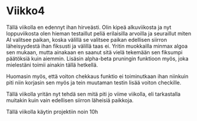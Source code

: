 # Viikko4

Tällä viikolla en edennyt ihan hirveästi. Olin kipeä alkuviikosta ja nyt loppuviikosta olen hieman testaillut peliä erilaisilla arvoilla ja seuraillut miten AI valitsee paikan, koska välillä  se valitsee paikan edellisen siirron läheisyydestä ihan fiksusti ja välillä taas ei. Yritin muokkailla minmax algoa sen mukaan, mutta ainakaan en saanut sitä vielä tekemään sen fiksumpi päätöksiä kuin aiemmin. Lisäsin alpha-beta pruningin funktioon myös, joka mielestäni toimii ainakin tällä hetkellä. 

Huomasin myös, että voiton chekkaus funktio ei toiminutkaan ihan niinkuin piti niin korjasin sen myös ja tein muutaman testin lisää voiton checkille.

Tällä viikolla yritän nyt tehdä sen mitä piti jo viime viikolla, eli tarkastalla muitakin kuin vain edellisen siirron läheisiä paikkoja. 

Tällä viikolla käytin projektiin noin 10h
